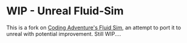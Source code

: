 # WIP - Unreal Fluid-Sim

This is a fork on [Coding Adventure's Fluid Sim](https://github.com/SebLague/Fluid-Sim), an attempt to port it to unreal with potential improvement.
Still WIP....
